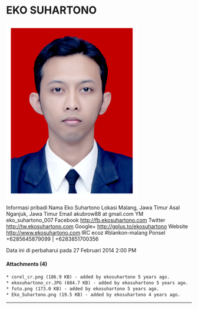 # EKO SUHARTONO
![](/raw-attachment/wiki/EkoSuhartono/foto.png)

Informasi pribadi
Nama     Eko Suhartono
Lokasi   Malang, Jawa Timur
Asal     Nganjuk, Jawa Timur
Email    akubrow88 at gmail.com
YM       eko_suhartono_007
Facebook ​http://fb.ekosuhartono.com
Twitter  ​http://tw.ekosuhartono.com
Google+  ​http://gplus.to/ekosuhartono
Website  ​http://www.ekosuhartono.com
IRC      ecoz #blankon-malang
Ponsel   +6285645879099 | +6283851700356

Data ini di perbaharui pada 27 Februari 2014 2:00 PM

#### Attachments (4)
    * corel_cr.png​ (186.9 KB) - added by ekosuhartono 5 years ago.
    * ekosuhartono_cr.JPG​ (684.7 KB) - added by ekosuhartono 5 years ago.
    * foto.png​ (173.0 KB) - added by ekosuhartono 5 years ago.
    * Eko_Suhartono.png​ (19.5 KB) - added by ekosuhartono 4 years ago.
 
---
 
